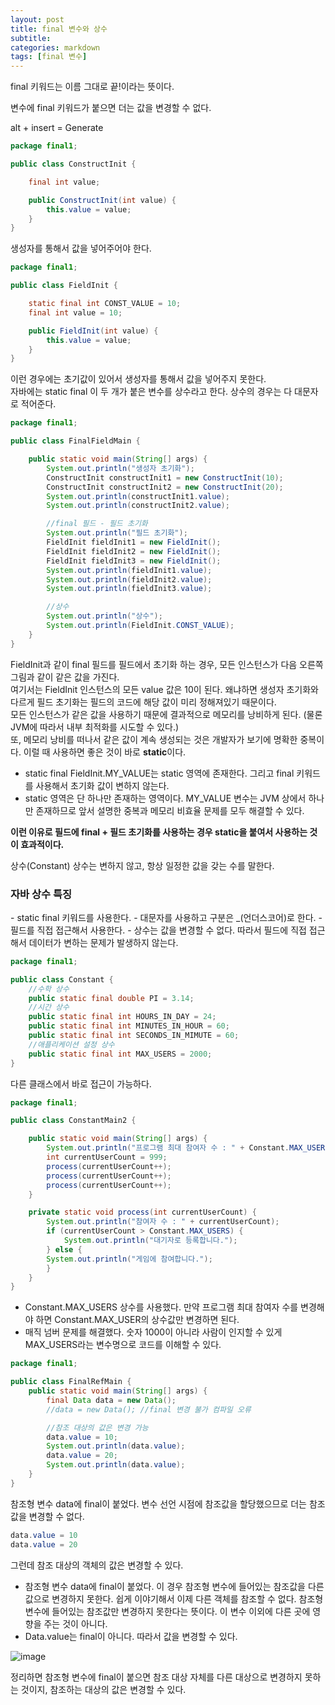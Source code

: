 ```yaml
---
layout: post
title: final 변수와 상수
subtitle:
categories: markdown
tags: [final 변수]
---
```

final 키워드는 이름 그대로 끝!이라는 뜻이다.

변수에 final 키워드가 붙으면 더는 값을 변경할 수 없다.

alt + insert = Generate


``` java
package final1;

public class ConstructInit {

    final int value;

    public ConstructInit(int value) {
        this.value = value;
    }
}
```
생성자를 통해서 값을 넣어주어야 한다.


``` java
package final1;

public class FieldInit {

    static final int CONST_VALUE = 10;
    final int value = 10;

    public FieldInit(int value) {
        this.value = value;
    }
}
```

이런 경우에는 초기값이 있어서 생성자를 통해서 값을 넣어주지 못한다.  
자바에는 static final 이 두 개가 붙은 변수를 상수라고 한다. 상수의 경우는 다 대문자로 적어준다.
<br>


``` java
package final1;

public class FinalFieldMain {

    public static void main(String[] args) {
        System.out.println("생성자 초기화");
        ConstructInit constructInit1 = new ConstructInit(10);
        ConstructInit constructInit2 = new ConstructInit(20);
        System.out.println(constructInit1.value);
        System.out.println(constructInit2.value);

        //final 필드 - 필드 초기화
        System.out.println("필드 초기화");
        FieldInit fieldInit1 = new FieldInit();
        FieldInit fieldInit2 = new FieldInit();
        FieldInit fieldInit3 = new FieldInit();
        System.out.println(fieldInit1.value);
        System.out.println(fieldInit2.value);
        System.out.println(fieldInit3.value);

        //상수
        System.out.println("상수");
        System.out.println(FieldInit.CONST_VALUE);
    }
}
```
FieldInit과 같이 final 필드를 필드에서 초기화 하는 경우, 모든 인스턴스가 다음 오른쪽 그림과 같이 같은 값을 가진다.  
여기서는 FieldInit 인스턴스의 모든 value 값은 10이 된다.
왜냐하면 생성자 초기화와 다르게 필드 초기화는 필드의 코드에 해당 값이 미리 정해져있기 때문이다.   
모든 인스턴스가 같은 값을 사용하기 때문에 결과적으로 메모리를 낭비하게 된다. (물론 JVM에 따라서 내부 최적화를 시도할 수 있다.)  
또, 메모리 낭비를 떠나서 같은 값이 계속 생성되는 것은 개발자가 보기에 명확한 중복이다. 이럴 때 사용하면 좋은 것이 바로 **static**이다.
<br>

- static final FieldInit.MY_VALUE는 static 영역에 존재한다. 그리고 final 키워드를 사용해서 초기화 값이 변하지 않는다. 
- static 영역은 단 하나만 존재하는 영역이다. MY_VALUE 변수는 JVM 상에서 하나만 존재하므로 앞서 설명한 중복과 메모리 비효율 문제를 모두 해결할 수 있다.

__이런 이유로 필드에 final + 필드 초기화를 사용하는 경우 static을 붙여서 사용하는 것이 효과적이다.__

상수(Constant)
상수는 변하지 않고, 항상 일정한 값을 갖는 수를 말한다.  

<h3> 자바 상수 특징 </h3>
- static final 키워드를 사용한다.
- 대문자를 사용하고 구분은 _(언더스코어)로 한다.
- 필드를 직접 접근해서 사용한다.
    - 상수는 값을 변경할 수 없다. 따라서 필드에 직접 접근해서 데이터가 변하는 문제가 발생하지 않는다.


``` java
package final1;

public class Constant {
    //수학 상수
    public static final double PI = 3.14;
    //시간 상수
    public static final int HOURS_IN_DAY = 24;
    public static final int MINUTES_IN_HOUR = 60;
    public static final int SECONDS_IN_MIMUTE = 60;
    //애플리케이션 설정 상수
    public static final int MAX_USERS = 2000;
}
```
다른 클래스에서 바로 접근이 가능하다.
<br>

``` java
package final1;

public class ConstantMain2 {

    public static void main(String[] args) {
        System.out.println("프로그램 최대 참여자 수 : " + Constant.MAX_USERS);
        int currentUserCount = 999;
        process(currentUserCount++);
        process(currentUserCount++);
        process(currentUserCount++);
    }

    private static void process(int currentUserCount) {
        System.out.println("참여자 수 : " + currentUserCount);
        if (currentUserCount > Constant.MAX_USERS) {
            System.out.println("대기자로 등록합니다.");
        } else {
        System.out.println("게임에 참여합니다.");
        }
    }
}
```
 - Constant.MAX_USERS 상수를 사용했다. 만약 프로그램 최대 참여자 수를 변경해야 하면 Constant.MAX_USER의 상수값만 변경하면 된다.
- 매직 넘버 문제를 해결했다. 숫자 1000이 아니라 사람이 인지할 수 있게 MAX_USERS라는 변수명으로 코드를 이해할 수 있다.

``` java
package final1;

public class FinalRefMain {
    public static void main(String[] args) {
        final Data data = new Data();
        //data = new Data(); //final 변경 불가 컴파일 오류

        //참조 대상의 값은 변경 가능
        data.value = 10;
        System.out.println(data.value);
        data.value = 20;
        System.out.println(data.value);
    }
}
```
참조형 변수 data에 final이 붙었다. 변수 선언 시점에 참조값을 할당했으므로 더는 참조값을 변경할 수 없다.

``` java
data.value = 10
data.value = 20
```
그런데 참조 대상의 객체의 값은 변경할 수 있다. 
- 참조형 변수 data에 final이 붙었다. 이 경우 참조형 변수에 들어있는 참조값을 다른 값으로 변경하지 못한다. 쉽게 이야기해서 이제 다른 객체를 참조할 수 없다. 참조형 변수에 들어있는 참조값만 변경하지 못한다는 뜻이다. 이 변수 이외에 다른 곳에 영향을 주는 것이 아니다.
- Data.value는 final이 아니다. 따라서 값을 변경할 수 있다.

![image](https://github.com/ppangddu/blog-comments/assets/157614269/238ddfa0-c910-4f91-b0cc-2ff0b84b1663)

정리하면 참조형 변수에 final이 붙으면 참조 대상 자체를 다른 대상으로 변경하지 못하는 것이지, 참조하는 대상의 값은 변경할 수 있다.